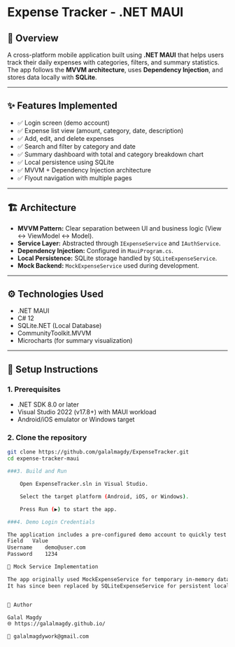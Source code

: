 # Expense Tracker - .NET MAUI

## 📱 Overview
A cross-platform mobile application built using **.NET MAUI** that helps users track their daily expenses with categories, filters, and summary statistics.  
The app follows the **MVVM architecture**, uses **Dependency Injection**, and stores data locally with **SQLite**.

---

## ✨ Features Implemented
- ✅ Login screen (demo account)
- ✅ Expense list view (amount, category, date, description)
- ✅ Add, edit, and delete expenses
- ✅ Search and filter by category and date
- ✅ Summary dashboard with total and category breakdown chart
- ✅ Local persistence using SQLite
- ✅ MVVM + Dependency Injection architecture
- ✅ Flyout navigation with multiple pages

---

## 🏗️ Architecture
- **MVVM Pattern:** Clear separation between UI and business logic (View ↔ ViewModel ↔ Model).  
- **Service Layer:** Abstracted through `IExpenseService` and `IAuthService`.  
- **Dependency Injection:** Configured in `MauiProgram.cs`.  
- **Local Persistence:** SQLite storage handled by `SQLiteExpenseService`.  
- **Mock Backend:** `MockExpenseService` used during development.

---

## ⚙️ Technologies Used
- .NET MAUI  
- C# 12  
- SQLite.NET (Local Database)  
- CommunityToolkit.MVVM  
- Microcharts (for summary visualization)  

---

## 🚀 Setup Instructions

### 1. Prerequisites
- .NET SDK 8.0 or later  
- Visual Studio 2022 (v17.8+) with MAUI workload  
- Android/iOS emulator or Windows target  

### 2. Clone the repository
```bash
git clone https://github.com/galalmagdy/ExpenseTracker.git
cd expense-tracker-maui

###3. Build and Run

    Open ExpenseTracker.sln in Visual Studio.

    Select the target platform (Android, iOS, or Windows).

    Press Run (▶) to start the app.

###4. Demo Login Credentials

The application includes a pre-configured demo account to quickly test the features:
Field	Value
Username	demo@user.com
Password	1234

🧩 Mock Service Implementation

The app originally used MockExpenseService for temporary in-memory data during development.
It has since been replaced by SQLiteExpenseService for persistent local storage using SQLite.


👤 Author

Galal Magdy
🌐 https://galalmagdy.github.io/

📧 galalmagdywork@gmail.com